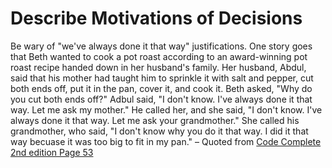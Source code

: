 # Describe Motivations of Decisions

Be wary of "we've always done it that way" justifications. One story goes that Beth wanted to cook a pot roast according to an award-winning pot roast recipe handed down in her husband's family. Her husband, Abdul, said that his mother had taught him to sprinkle it with salt and pepper, cut both ends off, put it in the pan, cover it, and cook it. Beth asked, "Why do you cut both ends off?" Adbul said, "I don't know. I've always done it that way. Let me ask my mother." He called her, and she said, "I don't know. I've always done it that way. Let me ask your grandmother." She called his grandmother, who said, "I don't know why you do it that way. I did it that way becuase it was too big to fit in my pan." – Quoted from [Code Complete 2nd edition Page 53](https://books.google.com.au/books?id=LpVCAwAAQBAJ&lpg=PA53&ots=GHIshcIjRL&dq=Be%20wary%20of%20"we've%20always%20done%20it%20that%20way"%20justifications.%20One%20story%20goes%20that%20Beth%20wanted%20to%20cook%20a%20pot%20roast%20according%20to&pg=PA53#v=onepage&q&f=false)


